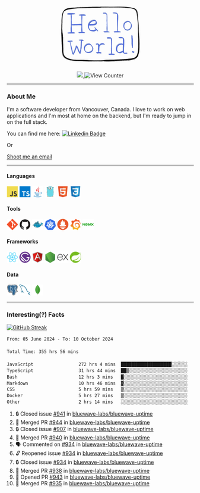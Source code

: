 <div align="center">
    <img src="./img/hello_world.webp" height="200px" width="">
    <div>
        <a href="https://www.linkedin.com/in/ajhollid">
            <img src="https://img.shields.io/badge/LinkedIn-blue"/>
        </a>
        <img src="https://komarev.com/ghpvc/?username=ajhollid&color=yellow" alt="View Counter">
    </div>
</div>

---

### About Me

I'm a software developer from Vancouver, Canada. I love to work on web applications and I'm most at home on the backend, but I'm ready to jump in on the full stack.

You can find me here: [![Linkedin Badge](https://img.shields.io/badge/-ajhollid-blue?style=flat&logo=Linkedin&logoColor=white)](https://www.linkedin.com/in/ajhollid)

Or

[Shoot me an email](mailto:ajhollid@gmail.com)

---

#### Languages

<div>
    <img src="./img/devicons/javascript-original.svg" width=30 height=30 alt="JavaScript">
    <img src="/img/devicons/typescript-original.svg" width=30 height=30 alt="TypeScript">
    <img src="./img/devicons/java-original.svg" width=30 height=30 alt="Java">
    <img src="./img/devicons/go-original.svg" width=30 height=30 alt="Golang">
    <img src="./img/devicons/html5-original.svg" width=30 height=30 alt="HTML 5">
    <img src="./img/devicons/css3-original.svg" width=30 height=30 alt="CSS 3">
</div>

#### Tools

<div>
    <img src="./img/devicons/git-original.svg" width=30 height=30 alt="Git">
    <img src="./img/devicons/github-original.svg" width=30 height=30 alt="Github">
    <img src="./img/devicons/docker-original.svg" width=30 
    height=30 alt="Docker">
    <img src="./img/devicons/kubernetes-original.svg" width=30 height=30 alt="K8">
    <img src="./img/devicons/prometheus-original.svg" width=30 height=30 alt="Prometheus">
    <img src="./img/devicons/grafana-original.svg" width=30 height=30 alt="Grafana">
    <img src="./img/devicons/nginx-original.svg" width=30 height=30 alt="Nginx">
</div>

#### Frameworks

<div>
    <img src="./img/devicons/react-original.svg" width=30 height=30 alt="React">
    <img src="./img/devicons/gatsby-original.svg" width=30 height=30 alt="Gatsby">
    <img src="./img/devicons/angularjs-original.svg" width=30 height=30 alt="AngularJS">
    <img src="./img/devicons/nodejs-original.svg" width=30 height=30 alt="NodeJS">
    <img src="./img/devicons/express-original.svg" width=30 height=30 alt="Express">
    <img src="./img/devicons/spring-original.svg" width=30 height=30 alt="Spring">
</div>

#### Data

<div>
    <img src="./img/devicons/postgresql-original.svg" width=30 height=30 alt="Postgresql">
    <img src="./img/devicons/mysql-original.svg" width=30 height=30 alt="Mysql">
    <img src="./img/devicons/mongodb-original.svg" width=30 height=30 alt="MongoDB">
</div>

---

### Interesting(?) Facts

[![GitHub Streak](http://github-readme-streak-stats.herokuapp.com?user=ajhollid)](https://git.io/streak-stats)

 <!--START_SECTION:waka-->

```txt
From: 05 June 2024 - To: 10 October 2024

Total Time: 355 hrs 56 mins

JavaScript                 272 hrs 4 mins  ███████████████████░░░░░░   75.96 %
TypeScript                 31 hrs 44 mins  ██▒░░░░░░░░░░░░░░░░░░░░░░   08.86 %
Bash                       12 hrs 3 mins   █░░░░░░░░░░░░░░░░░░░░░░░░   03.37 %
Markdown                   10 hrs 46 mins  ▓░░░░░░░░░░░░░░░░░░░░░░░░   03.01 %
CSS                        5 hrs 59 mins   ▒░░░░░░░░░░░░░░░░░░░░░░░░   01.67 %
Docker                     5 hrs 27 mins   ▒░░░░░░░░░░░░░░░░░░░░░░░░   01.53 %
Other                      2 hrs 14 mins   ░░░░░░░░░░░░░░░░░░░░░░░░░   00.62 %
```

<!--END_SECTION:waka-->


<!--START_SECTION:activity-->
1. 🔒 Closed issue [#941](https://github.com/bluewave-labs/bluewave-uptime/issues/941) in [bluewave-labs/bluewave-uptime](https://github.com/bluewave-labs/bluewave-uptime)
2. 🎉 Merged PR [#944](https://github.com/bluewave-labs/bluewave-uptime/pull/944) in [bluewave-labs/bluewave-uptime](https://github.com/bluewave-labs/bluewave-uptime)
3. 🔒 Closed issue [#907](https://github.com/bluewave-labs/bluewave-uptime/issues/907) in [bluewave-labs/bluewave-uptime](https://github.com/bluewave-labs/bluewave-uptime)
4. 🎉 Merged PR [#940](https://github.com/bluewave-labs/bluewave-uptime/pull/940) in [bluewave-labs/bluewave-uptime](https://github.com/bluewave-labs/bluewave-uptime)
5. 🗣 Commented on [#934](https://github.com/bluewave-labs/bluewave-uptime/issues/934#issuecomment-2408409847) in [bluewave-labs/bluewave-uptime](https://github.com/bluewave-labs/bluewave-uptime)
6. 🔓 Reopened issue [#934](https://github.com/bluewave-labs/bluewave-uptime/issues/934) in [bluewave-labs/bluewave-uptime](https://github.com/bluewave-labs/bluewave-uptime)
7. 🔒 Closed issue [#934](https://github.com/bluewave-labs/bluewave-uptime/issues/934) in [bluewave-labs/bluewave-uptime](https://github.com/bluewave-labs/bluewave-uptime)
8. 🎉 Merged PR [#938](https://github.com/bluewave-labs/bluewave-uptime/pull/938) in [bluewave-labs/bluewave-uptime](https://github.com/bluewave-labs/bluewave-uptime)
9. 💪 Opened PR [#943](https://github.com/bluewave-labs/bluewave-uptime/pull/943) in [bluewave-labs/bluewave-uptime](https://github.com/bluewave-labs/bluewave-uptime)
10. 🎉 Merged PR [#935](https://github.com/bluewave-labs/bluewave-uptime/pull/935) in [bluewave-labs/bluewave-uptime](https://github.com/bluewave-labs/bluewave-uptime)
<!--END_SECTION:activity-->
